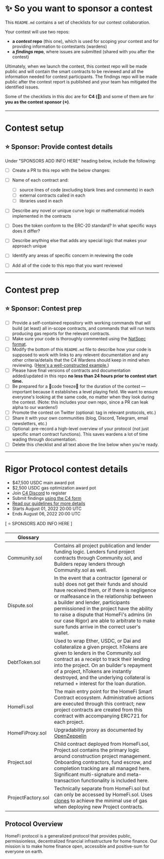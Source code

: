 # ✨ So you want to sponsor a contest

This `README.md` contains a set of checklists for our contest collaboration.

Your contest will use two repos: 
- **a _contest_ repo** (this one), which is used for scoping your contest and for providing information to contestants (wardens)
- **a _findings_ repo**, where issues are submitted (shared with you after the contest) 

Ultimately, when we launch the contest, this contest repo will be made public and will contain the smart contracts to be reviewed and all the information needed for contest participants. The findings repo will be made public after the contest report is published and your team has mitigated the identified issues.

Some of the checklists in this doc are for **C4 (🐺)** and some of them are for **you as the contest sponsor (⭐️)**.

---

# Contest setup

## ⭐️ Sponsor: Provide contest details

Under "SPONSORS ADD INFO HERE" heading below, include the following:

- [ ] Create a PR to this repo with the below changes:
- [ ] Name of each contract and:
  - [ ] source lines of code (excluding blank lines and comments) in each
  - [ ] external contracts called in each
  - [ ] libraries used in each
- [ ] Describe any novel or unique curve logic or mathematical models implemented in the contracts
- [ ] Does the token conform to the ERC-20 standard? In what specific ways does it differ?
- [ ] Describe anything else that adds any special logic that makes your approach unique
- [ ] Identify any areas of specific concern in reviewing the code
- [ ] Add all of the code to this repo that you want reviewed


---

# Contest prep

## ⭐️ Sponsor: Contest prep
- [ ] Provide a self-contained repository with working commands that will build (at least) all in-scope contracts, and commands that will run tests producing gas reports for the relevant contracts.
- [ ] Make sure your code is thoroughly commented using the [NatSpec format](https://docs.soliditylang.org/en/v0.5.10/natspec-format.html#natspec-format).
- [ ] Modify the bottom of this `README.md` file to describe how your code is supposed to work with links to any relevent documentation and any other criteria/details that the C4 Wardens should keep in mind when reviewing. ([Here's a well-constructed example.](https://github.com/code-423n4/2021-06-gro/blob/main/README.md))
- [ ] Please have final versions of contracts and documentation added/updated in this repo **no less than 24 hours prior to contest start time.**
- [ ] Be prepared for a 🚨code freeze🚨 for the duration of the contest — important because it establishes a level playing field. We want to ensure everyone's looking at the same code, no matter when they look during the contest. (Note: this includes your own repo, since a PR can leak alpha to our wardens!)
- [ ] Promote the contest on Twitter (optional: tag in relevant protocols, etc.)
- [ ] Share it with your own communities (blog, Discord, Telegram, email newsletters, etc.)
- [ ] Optional: pre-record a high-level overview of your protocol (not just specific smart contract functions). This saves wardens a lot of time wading through documentation.
- [ ] Delete this checklist and all text above the line below when you're ready.

---

# Rigor Protocol contest details
- $47,500 USDC main award pot
- $2,500 USDC gas optimization award pot
- Join [C4 Discord](https://discord.gg/code4rena) to register
- Submit findings [using the C4 form](https://code4rena.com/contests/2022-08-rigor-contest/submit)
- [Read our guidelines for more details](https://docs.code4rena.com/roles/wardens)
- Starts August 01, 2022 20:00 UTC
- Ends August 06, 2022 20:00 UTC

[ ⭐️ SPONSORS ADD INFO HERE ]

| Glossary| |
|-------------------------------|------------------------------------------------------|
| Community.sol | Contains all project publication and lender funding logic. Lenders fund project contracts through Community.sol, and Builders repay lenders through Community.sol as well. |
| Dispute.sol | In the event that a contractor (general or sub) does not get their funds and should have received them, or if there is negligence or malfeasance in the relationship between a builder and lender, participants permissioned in the project have the ability to raise a dispute that HomeFi's admins (in our case Rigor) are able to arbitrate to make sure funds arrive in the correct user's wallet. |
|DebtToken.sol|Used to wrap Ether, USDC, or Dai and collateralize a given project. hTokens are given to lenders in the Community.sol contract as a receipt to track their lending into the project. On an builder's repayment of a project, hTokens are instantly destroyed, and the underlying collateral is returned + interest for the loan duration.|
| HomeFi.sol | The main entry point for the HomeFi Smart Contract ecosystem. Administrative actions are executed through this contract; new project contracts are created from this contract with accompanying ERC721 for each project. |
|HomeFiProxy.sol|Upgradability proxy as documented by [OpenZeppelin](https://docs.openzeppelin.com/upgrades-plugins/1.x/proxies)|
|Project.sol| Child contract deployed from HomeFi.sol, Project.sol contains the primary logic around construction project management. Onboarding contractors, fund escrow, and completion tracking are all managed here. Significant multi-signature and meta-transaction functionality is included here.|
|ProjectFactory.sol| Technically separate from HomeFi.sol but can only be accessed by HomeFi.sol. Uses [clones](https://docs.openzeppelin.com/contracts/4.x/api/proxy#Clones") to achieve the minimal use of gas when deploying new Project contracts.|


## Protocol Overview
HomeFi protocol is a generalized protocol that provides public, permissionless, decentralized financial infrastructure for home finance. Our mission is to make home finance open, accessible and positive-sum for everyone on earth.

